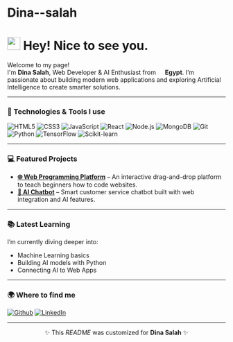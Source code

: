 # Dina--salah




<h1><img src="https://emojis.slackmojis.com/emojis/images/1531849430/4246/blob-sunglasses.gif?1531849430" width="30"/> Hey! Nice to see you.</h1>

<p>Welcome to my page! </br> I'm <b>Dina Salah</b>, Web Developer & AI Enthusiast from <img src="https://cdn-icons-png.flaticon.com/512/197/197604.png" width="13"/> <b>Egypt</b>.  
I’m passionate about building modern web applications and exploring Artificial Intelligence to create smarter solutions.</p>

---

<h3>🚀 Technologies & Tools I use</h3>
<p>
  <img alt="HTML5" src="https://img.shields.io/badge/-HTML5-E34F26?style=flat-square&logo=html5&logoColor=white" />
  <img alt="CSS3" src="https://img.shields.io/badge/-CSS3-1572B6?style=flat-square&logo=css3&logoColor=white" />
  <img alt="JavaScript" src="https://img.shields.io/badge/-JavaScript-F7DF1E?style=flat-square&logo=javascript&logoColor=black" />
  <img alt="React" src="https://img.shields.io/badge/-React-45b8d8?style=flat-square&logo=react&logoColor=white" />
  <img alt="Node.js" src="https://img.shields.io/badge/-Node.js-43853d?style=flat-square&logo=node.js&logoColor=white" />
  <img alt="MongoDB" src="https://img.shields.io/badge/-MongoDB-13aa52?style=flat-square&logo=mongodb&logoColor=white" />
  <img alt="Git" src="https://img.shields.io/badge/-Git-F05032?style=flat-square&logo=git&logoColor=white" />
  <img alt="Python" src="https://img.shields.io/badge/-Python-3776AB?style=flat-square&logo=python&logoColor=white" />
  <img alt="TensorFlow" src="https://img.shields.io/badge/-TensorFlow-FF6F00?style=flat-square&logo=tensorflow&logoColor=white" />
  <img alt="Scikit-learn" src="https://img.shields.io/badge/-ScikitLearn-F7931E?style=flat-square&logo=scikitlearn&logoColor=white" />
</p>

---

<h3>💻 Featured Projects</h3>
<ul>
  <li><a href="#"><b>🌐 Web Programming Platform</b></a> – An interactive drag-and-drop platform to teach beginners how to code websites.</li>
  <li><a href="#"><b>🤖 AI Chatbot</b></a> – Smart customer service chatbot built with web integration and AI features.</li>
</ul>

---

<h3>📚 Latest Learning</h3>
<p>I’m currently diving deeper into:</p>
<ul>
  <li>Machine Learning basics</li>
  <li>Building AI models with Python</li>
  <li>Connecting AI to Web Apps</li>
</ul>

---

<h3>🌍 Where to find me</h3>
<p>
  <a href="https://github.com/dinasalah" target="_blank"><img alt="Github" src="https://img.shields.io/badge/GitHub-%2312100E.svg?&style=for-the-badge&logo=Github&logoColor=white" /></a>
  <a href="https://www.linkedin.com/in/dina-salah" target="_blank"><img alt="LinkedIn" src="https://img.shields.io/badge/linkedin-%230077B5.svg?&style=for-the-badge&logo=linkedin&logoColor=white" /></a>
</p>

---

<p align="center">✨ This <i>README</i> was customized for <b>Dina Salah</b> ✨</p>

